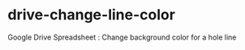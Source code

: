 drive-change-line-color
=======================

Google Drive Spreadsheet : Change background color for a hole line
